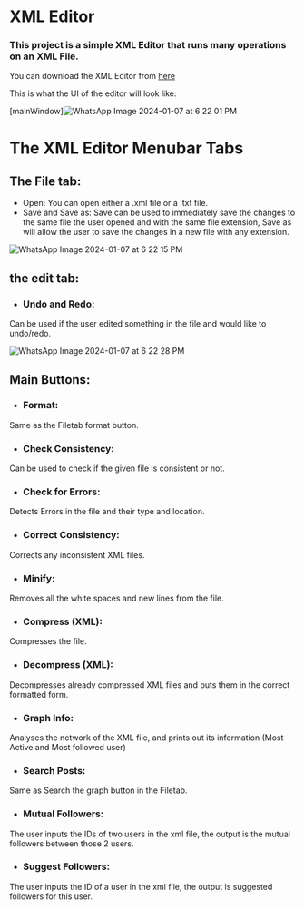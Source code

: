 # XML Editor

### This project is a simple XML Editor that runs many operations on an XML File.

You can download the XML Editor from [here](https://drive.google.com/file/d/1BYXo02YTunAQo-e_ypvv8viLTliNOdQl/view?usp=share_link)

This is what the UI of the editor will look like:

[mainWindow]![WhatsApp Image 2024-01-07 at 6 22 01 PM](https://github.com/AhmedEissaeng/D_S-Project/assets/91396631/20049bfb-a247-4285-acf3-5d0fa518d393)



# The XML Editor Menubar Tabs
## The File tab:
* Open: You can open either a .xml file or a .txt file.
* Save and Save as: Save can be used to immediately save the changes to the same file the user opened and with the same file extension, Save as will allow the user to save the changes in a new file with any extension.

![WhatsApp Image 2024-01-07 at 6 22 15 PM](https://github.com/AhmedEissaeng/D_S-Project/assets/91396631/b50cb76f-0b19-49a8-b3aa-ae3f46c8de28)


## the edit tab:
* ### Undo and Redo: 
Can be used if the user edited something in the file and would like to undo/redo.

![WhatsApp Image 2024-01-07 at 6 22 28 PM](https://github.com/AhmedEissaeng/D_S-Project/assets/91396631/5bff0835-8dc8-409b-a2d7-562e8ea66e63)


## Main Buttons:
* ### Format: 
Same as the Filetab format button.
* ### Check Consistency: 
Can be used to check if the given file is consistent or not.
* ### Check for Errors: 
Detects Errors in the file and their type and location.
* ### Correct Consistency: 
Corrects any inconsistent XML files.
* ### Minify: 
Removes all the white spaces and new lines from the file.
* ### Compress (XML): 
Compresses the file.
* ### Decompress (XML): 
Decompresses already compressed XML files and puts them in the correct formatted form.
* ### Graph Info: 
Analyses the network of the XML file, and prints out its information (Most Active and Most followed user)
* ### Search Posts: 
Same as Search the graph button in the Filetab.
* ### Mutual Followers: 
The user inputs the IDs of two users in the xml file, the output is the mutual followers between those 2 users.
* ### Suggest Followers: 
The user inputs the ID of a user in the xml file, the output is suggested followers for this user.
